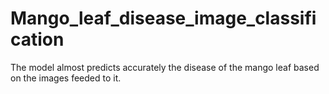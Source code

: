 # Mango_leaf_disease_image_classification
The model almost predicts accurately the disease of the mango leaf based on the images feeded to it.
